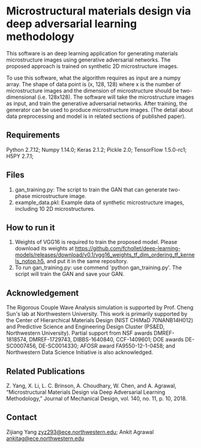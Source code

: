 # Microstructural materials design via deep adversarial learning methodology
This software is an deep learning application for generating materials microstructure images using generative adversarial networks. The proposed approach is trained on synthetic 2D microstructure images.

To use this software, what the algorithm requires as input are a numpy array. The shape of data point is (x, 128, 128) where x is the number of microstructure images and the dimension of microstructure should be two-dimensional (i.e. 128x128). The software will take the microstructure images as input, and train the generative adversarial networks. After training, the generator can be used to produce microstructure images. (The detail about data preprocessing and model is in related sections of published paper). 

## Requirements ##
Python 2.7.12;
Numpy 1.14.0;
Keras 2.1.2;
Pickle 2.0;
TensorFlow 1.5.0-rc1;
H5PY 2.7.1;

## Files ##
1. gan_training.py: The script to train the GAN that can generate two-phase microstructure image.
2. example_data.pkl: Example data of synthetic microstructure images, including 10 2D microstructures.

## How to run it
1. Weights of VGG16 is required to train the proposed model. Please download its weights at https://github.com/fchollet/deep-learning-models/releases/download/v0.1/vgg16_weights_tf_dim_ordering_tf_kernels_notop.h5, and put it in the same repository.
2. To run gan_training.py: use commend 'python gan_training.py'. The script will train the GAN and save your GAN.


## Acknowledgement
The Rigorous Couple Wave Analysis simulation is supported by Prof. Cheng Sun's lab at Northwestern University. This work is primarily supported by the Center of Hierarchical Materials Design (NIST CHiMaD 70NANB14H012) and Predictive Science and Engineering Design Cluster (PS&ED, Northwestern University). Partial support from NSF awards DMREF-1818574, DMREF-1729743, DIBBS-1640840, CCF-1409601; DOE awards DE-SC0007456, DE-SC0014330; AFOSR award FA9550-12-1-0458; and Northwestern Data Science Initiative is also acknowledged. 

## Related Publications ##
Z. Yang, X. Li, L. C. Brinson, A. Choudhary, W. Chen, and A. Agrawal, “Microstructural Materials Design via Deep Adversarial Learning Methodology,” Journal of Mechanical Design, vol. 140, no. 11, p. 10, 2018.

## Contact
Zijiang Yang <zyz293@ece.northwestern.edu>; Ankit Agrawal <ankitag@ece.northwestern.edu>



